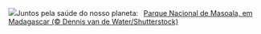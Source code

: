 ![](https://www.bing.com/th?id=OHR.MadagascarRiver_PT-BR7232388819_UHD.jpg&w=1000)Juntos pela saúde do nosso planeta:&nbsp;&ensp;[Parque Nacional de Masoala, em Madagascar (© Dennis van de Water/Shutterstock)](https://www.bing.com/th?id=OHR.MadagascarRiver_PT-BR7232388819_UHD.jpg)
<br><br/>
